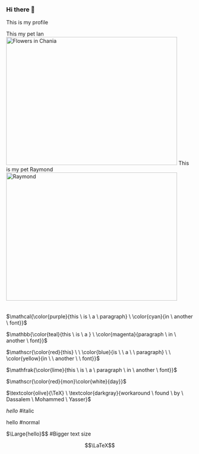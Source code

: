 ### Hi there 👋

<!--
**aresmisc/aresmisc** is a ✨ _special_ ✨ repository because its `README.md` (this file) appears on your GitHub profile.

Here are some ideas to get you started:

- 🔭 I’m currently working on ...
- 🌱 I’m currently learning ...
- 👯 I’m looking to collaborate on ...
- 🤔 I’m looking for help with ...
- 💬 Ask me about ...
- 📫 How to reach me: ...
- 😄 Pronouns: ...
- ⚡ Fun fact: ...
-->
  <body>
    <p> This is my profile </p>
  <p2> This my pet Ian </p2>
    <img src="https://img.buzzfeed.com/buzzfeed-static/static/2018-01/8/19/asset/buzzfeed-prod-fastlane-02/sub-buzz-9395-1515457940-1.png?downsize=900:*&output-format=auto&output-quality=auto" alt="Flowers in Chania" width="460" height="345">
  <p3> This is my pet Raymond </p3>
    <img src="https://image.pbs.org/video-assets/Vtw3T4t-asset-mezzanine-16x9-Bf5n3hO.png" alt="Raymond" width="460" height="345">
  <br>  
  <br>
  <br>
  $\mathcal{\color{purple}{this \ is \ a \ paragraph} \ \color{cyan}{in \ another \ font}}$

$\mathbb{\color{teal}{this \ is \ a } \ \color{magenta}{paragraph \ in \ another \ font}}$

$\mathscr{\color{red}{this} \ \ \color{blue}{is \ \ a \ \ paragraph} \ \ \color{yellow}{in \ \ another \ \ font}}$

$\mathfrak{\color{lime}{this \ is \ a \ paragraph \ in \ another \ font}}$

$\mathscr{\color{red}{mon}\color{white}{day}}$

$\textcolor{olive}{\TeX} \ \textcolor{darkgray}{workaround \ found \ by \ Dassalem \ Mohammed \ Yasser}$

$\textit{hello}$  #italic

$\text{hello}$    #normal

$\Large{hello}$$   #Bigger text size

$$\LaTeX$$
